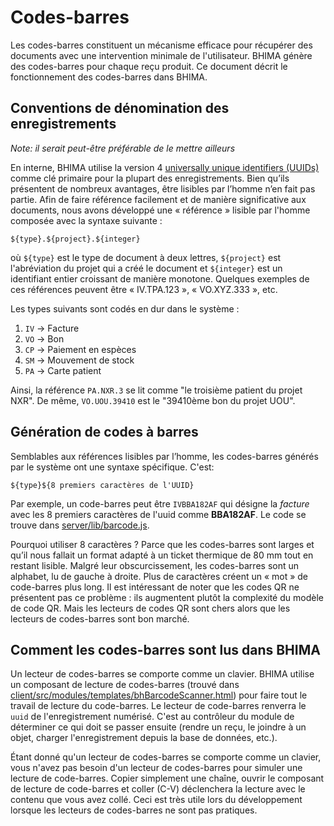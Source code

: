 # Codes-barres

Les codes-barres constituent un mécanisme efficace pour récupérer des documents avec une intervention minimale de l'utilisateur. BHIMA génère des codes-barres pour chaque reçu produit. Ce document décrit le fonctionnement des codes-barres dans BHIMA.

## Conventions de dénomination des enregistrements

_Note: il serait peut-être préférable de le mettre ailleurs_

En interne, BHIMA utilise la version 4 [universally unique identifiers (UUIDs)](https://en.wikipedia.org/wiki/Universally_unique_identifier#Version_4_.28random.29) comme clé primaire pour la plupart des enregistrements. Bien qu’ils présentent de nombreux avantages, être lisibles par l’homme n’en fait pas partie. Afin de faire référence facilement et de manière significative aux documents, nous avons développé une « référence » lisible par l'homme composée avec la syntaxe suivante :

```
${type}.${project}.${integer}
```

où `${type}` est le type de document à deux lettres, `${project}` est l'abréviation du projet qui a créé le document et `${integer}` est un identifiant entier croissant de manière monotone. Quelques exemples de ces références peuvent être « IV.TPA.123 », « VO.XYZ.333 », etc.

Les types suivants sont codés en dur dans le système :

1. `IV` -> Facture
2. `VO` -> Bon
3. `CP` -> Paiement en espèces
4. `SM` -> Mouvement de stock
5. `PA` -> Carte patient

Ainsi, la référence `PA.NXR.3` se lit comme "le troisième patient du projet NXR". De même, `VO.UOU.39410` est le "39410ème bon du projet UOU".

## Génération de codes à barres

Semblables aux références lisibles par l’homme, les codes-barres générés par le système ont une syntaxe spécifique. C'est:

```
${type}${8 premiers caractères de l'UUID}
```

Par exemple, un code-barres peut être `IVBBA182AF` qui désigne la _facture_ avec les 8 premiers caractères de l'uuid comme **BBA182AF**. Le code se trouve dans [server/lib/barcode.js](https://github.com/IMA-WorldHealth/bhima/blob/master/server/lib/barcode.js).


Pourquoi utiliser 8 caractères ? Parce que les codes-barres sont larges et qu’il nous fallait un format adapté à un ticket thermique de 80 mm tout en restant lisible. Malgré leur obscurcissement, les codes-barres sont un alphabet, lu de gauche à droite. Plus de caractères créent un « mot » de code-barres plus long. Il est intéressant de noter que les codes QR ne présentent pas ce problème : ils augmentent plutôt la complexité du modèle de code QR. Mais les lecteurs de codes QR sont chers alors que les lecteurs de codes-barres sont bon marché.

## Comment les codes-barres sont lus dans BHIMA

Un lecteur de codes-barres se comporte comme un clavier. BHIMA utilise un composant de lecture de codes-barres (trouvé dans [client/src/modules/templates/bhBarcodeScanner.html](https://github.com/IMA-WorldHealth/bhima/blob/master/client/src/modules/templates/bhBarcodeScanner.html)) pour faire tout le travail de lecture du code-barres. Le lecteur de code-barres renverra le `uuid` de l'enregistrement numérisé. C'est au contrôleur du module de déterminer ce qui doit se passer ensuite (rendre un reçu, le joindre à un objet, charger l'enregistrement depuis la base de données, etc.).

Étant donné qu'un lecteur de codes-barres se comporte comme un clavier, vous n'avez pas besoin d'un lecteur de codes-barres pour simuler une lecture de code-barres. Copier simplement une chaîne, ouvrir le composant de lecture de code-barres et coller (C-V) déclenchera la lecture avec le contenu que vous avez collé. Ceci est très utile lors du développement lorsque les lecteurs de codes-barres ne sont pas pratiques.
